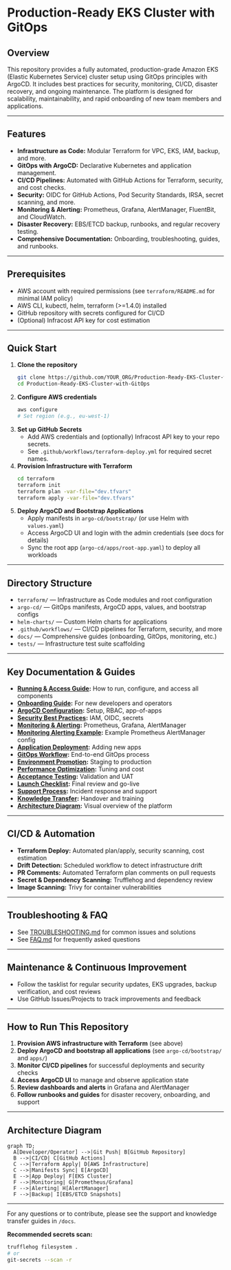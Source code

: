 # Production-Ready EKS Cluster with GitOps

## Overview
This repository provides a fully automated, production-grade Amazon EKS (Elastic Kubernetes Service) cluster setup using GitOps principles with ArgoCD. It includes best practices for security, monitoring, CI/CD, disaster recovery, and ongoing maintenance. The platform is designed for scalability, maintainability, and rapid onboarding of new team members and applications.

---

## Features
- **Infrastructure as Code:** Modular Terraform for VPC, EKS, IAM, backup, and more.
- **GitOps with ArgoCD:** Declarative Kubernetes and application management.
- **CI/CD Pipelines:** Automated with GitHub Actions for Terraform, security, and cost checks.
- **Security:** OIDC for GitHub Actions, Pod Security Standards, IRSA, secret scanning, and more.
- **Monitoring & Alerting:** Prometheus, Grafana, AlertManager, FluentBit, and CloudWatch.
- **Disaster Recovery:** EBS/ETCD backup, runbooks, and regular recovery testing.
- **Comprehensive Documentation:** Onboarding, troubleshooting, guides, and runbooks.

---

## Prerequisites
- AWS account with required permissions (see `terraform/README.md` for minimal IAM policy)
- AWS CLI, kubectl, helm, terraform (>=1.4.0) installed
- GitHub repository with secrets configured for CI/CD
- (Optional) Infracost API key for cost estimation

---

## Quick Start
1. **Clone the repository**
   ```bash
   git clone https://github.com/YOUR_ORG/Production-Ready-EKS-Cluster-with-GitOps.git
   cd Production-Ready-EKS-Cluster-with-GitOps
   ```
2. **Configure AWS credentials**
   ```bash
   aws configure
   # Set region (e.g., eu-west-1)
   ```
3. **Set up GitHub Secrets**
   - Add AWS credentials and (optionally) Infracost API key to your repo secrets.
   - See `.github/workflows/terraform-deploy.yml` for required secret names.
4. **Provision Infrastructure with Terraform**
   ```bash
   cd terraform
   terraform init
   terraform plan -var-file="dev.tfvars"
   terraform apply -var-file="dev.tfvars"
   ```
5. **Deploy ArgoCD and Bootstrap Applications**
   - Apply manifests in `argo-cd/bootstrap/` (or use Helm with `values.yaml`)
   - Access ArgoCD UI and login with the admin credentials (see docs for details)
   - Sync the root app (`argo-cd/apps/root-app.yaml`) to deploy all workloads

---

## Directory Structure
- `terraform/` — Infrastructure as Code modules and root configuration
- `argo-cd/` — GitOps manifests, ArgoCD apps, values, and bootstrap configs
- `helm-charts/` — Custom Helm charts for applications
- `.github/workflows/` — CI/CD pipelines for Terraform, security, and more
- `docs/` — Comprehensive guides (onboarding, GitOps, monitoring, etc.)
- `tests/` — Infrastructure test suite scaffolding

---

## Key Documentation & Guides
- **[Running & Access Guide](docs/running-and-access.md):** How to run, configure, and access all components
- **[Onboarding Guide](docs/onboarding.md):** For new developers and operators
- **[ArgoCD Configuration](docs/argocd-configuration.md):** Setup, RBAC, app-of-apps
- **[Security Best Practices](docs/security-best-practices.md):** IAM, OIDC, secrets
- **[Monitoring & Alerting](docs/monitoring-alerting.md):** Prometheus, Grafana, AlertManager
- **[Monitoring Alerting Example](docs/monitoring-alerting-example.yaml):** Example Prometheus AlertManager config
- **[Application Deployment](docs/application-deployment.md):** Adding new apps
- **[GitOps Workflow](docs/gitops-workflow.md):** End-to-end GitOps process
- **[Environment Promotion](docs/environment-promotion.md):** Staging to production
- **[Performance Optimization](docs/performance-optimization.md):** Tuning and cost
- **[Acceptance Testing](docs/acceptance-testing.md):** Validation and UAT
- **[Launch Checklist](docs/launch-checklist.md):** Final review and go-live
- **[Support Process](docs/support-process.md):** Incident response and support
- **[Knowledge Transfer](docs/knowledge-transfer.md):** Handover and training
- **[Architecture Diagram](docs/architecture-diagram.md):** Visual overview of the platform

---

## CI/CD & Automation
- **Terraform Deploy:** Automated plan/apply, security scanning, cost estimation
- **Drift Detection:** Scheduled workflow to detect infrastructure drift
- **PR Comments:** Automated Terraform plan comments on pull requests
- **Secret & Dependency Scanning:** Trufflehog and dependency review
- **Image Scanning:** Trivy for container vulnerabilities

---

## Troubleshooting & FAQ
- See [TROUBLESHOOTING.md](./TROUBLESHOOTING.md) for common issues and solutions
- See [FAQ.md](./FAQ.md) for frequently asked questions

---

## Maintenance & Continuous Improvement
- Follow the tasklist for regular security updates, EKS upgrades, backup verification, and cost reviews
- Use GitHub Issues/Projects to track improvements and feedback

---

## How to Run This Repository
1. **Provision AWS infrastructure with Terraform** (see above)
2. **Deploy ArgoCD and bootstrap all applications** (see `argo-cd/bootstrap/` and `apps/`)
3. **Monitor CI/CD pipelines** for successful deployments and security checks
4. **Access ArgoCD UI** to manage and observe application state
5. **Review dashboards and alerts** in Grafana and AlertManager
6. **Follow runbooks and guides** for disaster recovery, onboarding, and support

---

## Architecture Diagram

```mermaid
graph TD;
  A[Developer/Operator] -->|Git Push| B[GitHub Repository]
  B -->|CI/CD| C[GitHub Actions]
  C -->|Terraform Apply| D[AWS Infrastructure]
  C -->|Manifests Sync| E[ArgoCD]
  E -->|App Deploy| F[EKS Cluster]
  F -->|Monitoring| G[Prometheus/Grafana]
  F -->|Alerting| H[AlertManager]
  F -->|Backup| I[EBS/ETCD Snapshots]
```

---

For any questions or to contribute, please see the support and knowledge transfer guides in `/docs`.

**Recommended secrets scan:**
```bash
trufflehog filesystem .
# or
git-secrets --scan -r
```
